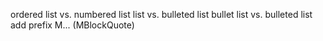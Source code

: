 ﻿ordered list vs. numbered list
list vs. bulleted list
bullet list vs. bulleted list
add prefix M... (MBlockQuote)